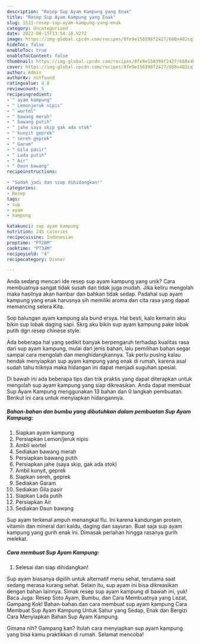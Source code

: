 ```yaml
---
description: "Resep Sup Ayam Kampung yang Enak"
title: "Resep Sup Ayam Kampung yang Enak"
slug: 1531-resep-sup-ayam-kampung-yang-enak
category: Uncategorized
date: 2022-08-15T13:54:18.927Z
image: https://img-global.cpcdn.com/recipes/8fe9e158398f2427/680x482cq70/sup-ayam-kampung-foto-resep-utama.jpg
hideToc: false
enableToc: true
enableTocContent: false
thumbnail: https://img-global.cpcdn.com/recipes/8fe9e158398f2427/680x482cq70/sup-ayam-kampung-foto-resep-utama.jpg
cover: https://img-global.cpcdn.com/recipes/8fe9e158398f2427/680x482cq70/sup-ayam-kampung-foto-resep-utama.jpg
author: Admin
authorAv: notfound
ratingvalue: 4.8
reviewcount: 5
recipeingredient:
- " ayam kampung"
- " Lemonjeruk nipis"
- " wortel"
- " bawang merah"
- " bawang putih"
- " jahe saya skip gak ada stok"
- " kunyit geprek"
- " sereh geprek"
- " Garam"
- " Gila pasir"
- " Lada putih"
- " Air"
- " Daun bawang"
recipeinstructions:

- "Sudah jadi dan siap dihidangkan!"
categories:
- Resep
tags:
- sup
- ayam
- kampung

katakunci: sup ayam kampung 
nutrition: 245 calories
recipecuisine: Indonesian
preptime: "PT26M"
cooktime: "PT34M"
recipeyield: "4"
recipecategory: Dinner

---
```





Anda sedang mencari ide resep sup ayam kampung yang unik? Cara membuatnya sangat tidak susah dan tidak juga mudah. Jika keliru mengolah maka hasilnya akan hambar dan bahkan tidak sedap. Padahal sup ayam kampung yang enak harusnya sih memiliki aroma dan cita rasa yang dapat memancing selera Kita.





Sop balungan ayam kampung ala bund ersya. Hai besti, kalo kemarin aku bikin sup lobak daging sapi. Skrg aku bikin sup ayam kampung pake lobak putih dgn resep chinese style.

Ada beberapa hal yang sedikit banyak berpengaruh terhadap kualitas rasa dari sup ayam kampung, mulai dari jenis bahan, lalu pemilihan bahan segar sampai cara mengolah dan menghidangkannya. Tak perlu pusing kalau hendak menyiapkan sup ayam kampung yang enak di rumah, karena asal sudah tahu triknya maka hidangan ini dapat menjadi suguhan spesial.






Di bawah ini ada beberapa tips dan trik praktis yang dapat diterapkan untuk mengolah sup ayam kampung yang siap dikreasikan. Anda dapat membuat Sup Ayam Kampung menggunakan 13 bahan dan 0 langkah pembuatan. Berikut ini cara untuk menyiapkan hidangannya.

<!--inarticleads1-->

##### Bahan-bahan dan bumbu yang dibutuhkan dalam pembuatan Sup Ayam Kampung:

1. Siapkan  ayam kampung
1. Persiapkan  Lemon/jeruk nipis
1. Ambil  wortel
1. Sediakan  bawang merah
1. Persiapkan  bawang putih
1. Persiapkan  jahe (saya skip, gak ada stok)
1. Ambil  kunyit, geprek
1. Siapkan  sereh, geprek
1. Sediakan  Garam
1. Sediakan  Gila pasir
1. Siapkan  Lada putih
1. Persiapkan  Air
1. Sediakan  Daun bawang


Sup ayam terkenal ampuh menangkal flu. Ini karena kandungan protein, vitamin dan mineral dari kaldu, daging dan sayuran. Buat saja sup ayam kampung yang gurih enak ini. Dimasak perlahan hingga rasanya gurih melekat. 

<!--inarticleads2-->

##### Cara membuat Sup Ayam Kampung:


1. Selesai dan siap dihidangkan!

Sup ayam biasanya dipilih untuk alternatif menu sehat, terutama saat sedang merasa kurang sehat. Selain itu, sup ayam ini bisa dikreasikan dengan bahan lainnya. Simak resep sup ayam kampung di bawah ini, yuk! Baca Juga: Resep Soto Ayam, Bumbu, dan Cara Membuatnya yang Lezat, Gampang Kok! Bahan-bahan dan cara membuat sup ayam kampung Cara Membuat Sup Ayam Kampung Untuk Sahur yang Sedap, Enak dan Bergizi Cara Menyiapkan Bahan Sup Ayam Kampung. 

Gimana nih? Gampang kan? Itulah cara menyiapkan sup ayam kampung yang bisa kamu praktikkan di rumah. Selamat mencoba!
